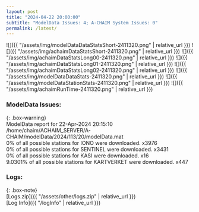 ```yaml
---
layout: post
title: "2024-04-22 20:00:00"
subtitle: "ModelData Issues: 4; A-CHAIM System Issues: 0"
permalink: /latest/
---
```


![]({{ "/assets/img/modelDataDataStatsShort-2411320.png" | relative_url }})
![]({{ "/assets/img/achaimDataStatsShort-2411320.png" | relative_url }})
![]({{ "/assets/img/achaimDataStatsLong00-2411320.png" | relative_url }})
![]({{ "/assets/img/achaimDataStatsLong01-2411320.png" | relative_url }})
![]({{ "/assets/img/achaimDataStatsLong02-2411320.png" | relative_url }})
![]({{ "/assets/img/modelDataDataStats-2411320.png" | relative_url }})
![]({{ "/assets/img/modelDataStationStats-2411320.png" | relative_url }})
![]({{ "/assets/img/achaimRunTime-2411320.png" | relative_url }})


### ModelData Issues:  
  
{: .box-warning}  
 ModelData report for 22-Apr-2024 20:15:10   
 /home/chaim/ACHAIM_SERVER/A-CHAIM/modelData/2024/113/20/modelData.mat   
 0% of all possible stations for IONO were downloaded. x3976   
 0% of all possible stations for SENTINEL were downloaded. x3431   
 0% of all possible stations for KASI were downloaded. x16   
 9.0301% of all possible stations for KARTVERKET were downloaded. x447   
  


### Logs:  
  
{: .box-note}  
[Logs.zip]({{ "/assets/other/logs.zip" | relative_url }})  
[Log Info]({{ "/logInfo" | relative_url }})  
